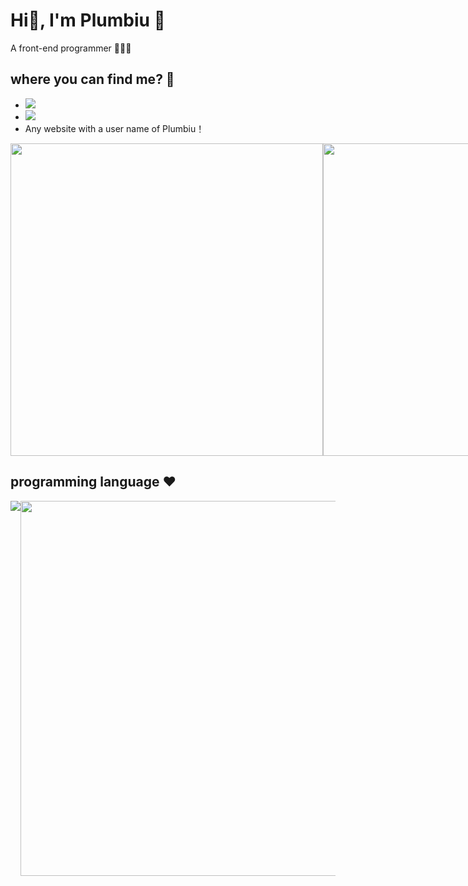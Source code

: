 # Hi👋, I'm Plumbiu 🥰

A front-end programmer 🥵🥵🥵

## where you can find me? 🤔

- [![](https://img.shields.io/badge/Blog-Plumbiuの小屋-black?logo=blog&color=blueviolet)](https://blog.plumbiu.club/)
- [![](https://img.shields.io/badge/Github-black?logo=github&logoColor=white&color=green)](https://github.com/Plumbiu)
- Any website with a user name of Plumbiu！

<div style="display:flex;">
  <img width="500px" src="https://github-readme-stats.vercel.app/api?username=Plumbiu&theme=dark#gh-dark-mode-only" />
  <img width="500px" src="https://github-readme-streak-stats.herokuapp.com/?user=Plumbiu&theme=radical" />
</div>


## programming language ❤️

<div style="display:flex;">
  <img src="https://github-readme-stats.vercel.app/api/top-langs/?username=Plumbiu&theme=transparent" />
  <img width="600px" src="https://wakatime.com/share/@43e688e8-255f-4966-9dfd-6b499237eefd/dc766ce9-5056-49df-87d8-d58d24afc8e1.png" />
</div>
